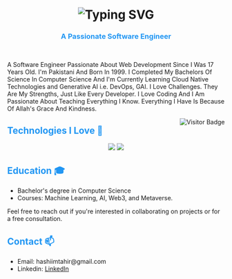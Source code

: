 <!-- 1) BIG HEADING WITH BLUE THEME -->
<h1 align="center">
  <!-- Multiple lines in typing animation; separate them with semicolons (;) -->
  <img 
    src="https://readme-typing-svg.demolab.com/?lines=Hi+there!+I%27m+Muhammad+Hashim;A+Passionate+Software+Engineer;Welcome+to+my+Profile!&font=Montserrat&weight=700&size=40&color=2196F3&duration=2000&pause=1000&center=true&vCenter=true&width=900&height=120" 
    alt="Typing SVG" 
  />
</h1>

<!-- 2) SUB-HEADING IN BLUE -->
<h3 align="center" style="color:#2196F3;">
  A Passionate Software Engineer
</h3>
<br/>

<!-- 3) BODY TEXT (BLACK FOR READABILITY) -->
<p>
  A Software Engineer Passionate About Web Development Since I Was 17 Years Old.
  I'm Pakistani And Born In 1999. I Completed My Bachelors Of Science In Computer
  Science And I'm Currently Learning Cloud Native Technologies and Generative AI
  i.e. DevOps, GAI. I Love Challenges. They Are My Strengths, Just Like Every
  Developer. I Love Coding And I Am Passionate About Teaching Everything I Know.
  Everything I Have Is Because Of Allah's Grace And Kindness.
</p>

<!-- 4) VISITOR BADGE -->
<img 
  align="right" 
  src="https://komarev.com/ghpvc/?username=HashimThePassionate&label=Profile%20Views&color=2196F3&style=flat&base=13000" 
  alt="Visitor Badge" 
/>


<!-- 5) BLUE HEADING FOR 'TECHNOLOGIES I LOVE' -->
<h2 style="color:#2196F3;">Technologies I Love 🚀</h2>
<div align="center">
  <!-- Skill Icons (First Row) -->
  <img src="https://skillicons.dev/icons?i=javascript,typescript,react,nextjs,bootstrap,html,css,vscode,github,tailwind,git,redis,azure,linux" />
  <!-- Skill Icons (Second Row) -->
  <img src="https://skillicons.dev/icons?i=nodejs,python,express,nginx,docker,mongodb,kubernetes,mysql,postgresql,django,flask,fastapi,kafka" />
</div>

<!-- 6) BLUE HEADING FOR 'EDUCATION' -->
<h2 style="color:#2196F3;">Education 🎓</h2>
<ul>
  <li>Bachelor's degree in Computer Science</li>
  <li>Courses: Machine Learning, AI, Web3, and Metaverse.</li>
</ul>
<p>
  Feel free to reach out if you're interested in collaborating on projects or for a free consultation.
</p>

<!-- 7) BLUE HEADING FOR 'CONTACT' -->
<h2 style="color:#2196F3;">Contact 📫</h2>
<ul>
  <li>Email: hashiimtahir@gmail.com</li>
  <li>Linkedin: <a href="https://www.linkedin.com/in/hashimthepassionate/">LinkedIn</a></li>
</ul>
